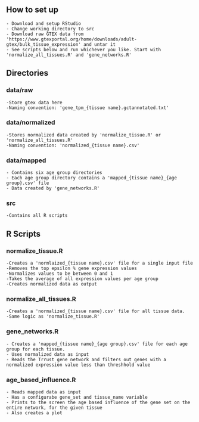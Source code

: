 ## How to set up
    - Download and setup RStudio
    - Change working directory to src
    - Download raw GTEX data from 'https://www.gtexportal.org/home/downloads/adult-gtex/bulk_tissue_expression' and untar it
    - See scripts below and run whichever you like. Start with 'normalize_all_tissues.R' and 'gene_networks.R'

## Directories
### data/raw
    -Store gtex data here
    -Naming convention: 'gene_tpm_{tissue name}.gctannotated.txt'

### data/normalized
    -Stores normalized data created by 'normalize_tissue.R' or 'normalize_all_tissues.R'
    -Naming convention: 'normalized_{tissue name}.csv'

### data/mapped
    - Contains six age group directories
    - Each age group directory contains a 'mapped_{tissue name}_{age group}.csv' file
    - Data created by 'gene_networks.R'

### src
    -Contains all R scripts

## R Scripts
### normalize_tissue.R
    -Creates a 'normlaized_{tissue name}.csv' file for a single input file
    -Removes the top epsilon % gene expression values
    -Normalizes values to be between 0 and 1
    -Takes the average of all expression values per age group
    -Creates normalized data as output

### normalize_all_tissues.R
    -Creates a 'normalized_{tissue name}.csv' file for all tissue data.
    -Same logic as 'normalize_tissue.R'

### gene_networks.R
    - Creates a 'mapped_{tissue name}_{age group}.csv' file for each age group for each tissue.
    - Uses normalized data as input
    - Reads the Trrust gene network and filters out genes with a normalized expression value less than threshhold value

### age_based_influence.R
    - Reads mapped data as input
    - Has a configurabe gene_set and tissue_name variable
    - Prints to the screen the age based influence of the gene set on the entire network, for the given tissue
    - Also creates a plot
